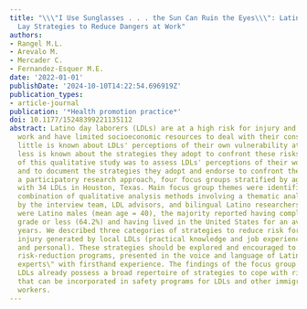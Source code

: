 ```yaml
---
title: "\\\"I Use Sunglasses . . . the Sun Can Ruin the Eyes\\\": Latino Day Laborers'
  Lay Strategies to Reduce Dangers at Work"
authors:
- Rangel M.L.
- Arevalo M.
- Mercader C.
- Fernandez-Esquer M.E.
date: '2022-01-01'
publishDate: '2024-10-10T14:22:54.696919Z'
publication_types:
- article-journal
publication: '*Health promotion practice*'
doi: 10.1177/15248399221135112
abstract: Latino day laborers (LDLs) are at a high risk for injury and accidents at
  work and have limited socioeconomic resources to deal with their consequences. While
  little is known about LDLs' perceptions of their own vulnerability at the workplace,
  less is known about the strategies they adopt to confront these risks. The purpose
  of this qualitative study was to assess LDLs' perceptions of their workplace dangers
  and to document the strategies they adopt and endorse to confront them. Guided by
  a participatory research approach, four focus groups stratified by age were conducted
  with 34 LDLs in Houston, Texas. Main focus group themes were identified using a
  combination of qualitative analysis methods involving a thematic analysis conducted
  by the interview team, LDL advisors, and bilingual Latino researchers. All participants
  were Latino males (mean age = 40), the majority reported having completed sixth
  grade or less (64.2%) and having lived in the United States for an average of 12.7
  years. We described three categories of strategies to reduce risk for workplace
  injury generated by local LDLs (practical knowledge and job experience, interpersonal,
  and personal). These strategies should be explored and encouraged to assist in planning
  risk-reduction programs, presented in the voice and language of Latino \"inside
  experts\" with firsthand experience. The findings of the focus group suggest that
  LDLs already possess a broad repertoire of strategies to cope with risks at work
  that can be incorporated in safety programs for LDLs and other immigrant Latino
  workers.
---
```


